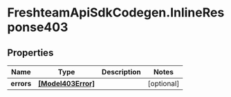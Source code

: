 # FreshteamApiSdkCodegen.InlineResponse403

## Properties

Name | Type | Description | Notes
------------ | ------------- | ------------- | -------------
**errors** | [**[Model403Error]**](Model403Error.md) |  | [optional] 


